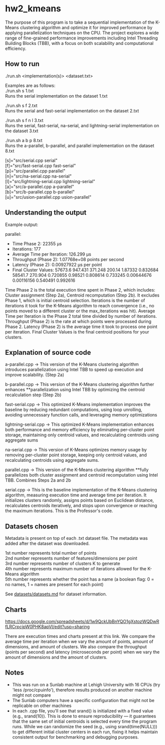 # hw2_kmeans

The purpose of this program is to take a sequential implementation of the K-Means clustering algorithm and optimize it for improved performance by applying parallelization techniques on the CPU. The project explores a wide range of fine-grained performance improvements including Intel Threading Building Blocks (TBB), with a focus on both scalability and computational efficiency.

## How to run
./run.sh <implementation(s)> <dataset.txt>

Examples are as follows:  
./run.sh s 1.txt  
Runs the serial implementation on the dataset 1.txt  

./run.sh s f 2.txt   
Runs the serial and fast-serial implementation on the dataset 2.txt  

./run.sh s f n l 3.txt   
Runs the serial, fast-serial, na-serial, and lightning-serial implementation on the dataset 3.txt  

./run.sh a b p 8.txt  
Runs the a-parallel, b-parallel, and parallel implementation on the dataset 8.txt

[s]="src/serial.cpp serial"  
[f]="src/fast-serial.cpp fast-serial"  
[p]="src/parallel.cpp parallel"  
[n]="src/na-serial.cpp na-serial"  
[l]="src/lightning-serial.cpp lightning-serial"  
[a]="src/a-parallel.cpp a-parallel"  
[b]="src/b-parallel.cpp b-parallel"  
[u]="src/usion-parallel.cpp usion-parallel"  

## Understanding the output
Example output:  

parallel:
  - Time Phase 2: 22355 µs
  - Iterations: 177
  - Average Time per Iteration: 126.299 µs
  - Throughput (Phase 2): 1.07768e+08 points per second
  - Latency (Phase 2): 0.00927922 µs per point
  - Final Cluster Values: 57673.6 947.431 371.248 200.14 1.87332 0.832684 58541.7 270.904 0.720855 0.98521 0.808614 0.733245 0.00644676 0.00116156 0.540491 0.992616 

Time Phase 2 is the total execution time spent in Phase 2, which includes: Cluster assignment (Step 2a), Centroid recomputation (Step 2b). It excludes Phase 1, which is initial centroid selection.
Iterations is the number of iterations it took for the K-Means algorithm to reach convergence (i.e., no points moved to a different cluster or the max_iterations was hit).
Average Time per Iteration is the Phase 2 total time divided by number of iterations.
Throughput (Phase 2) is the rate at which points were processed during Phase 2.
Latency (Phase 2) is the average time it took to process one point per iteration.
Final Cluster Values is the final centroid positions for your clusters.

## Explanation of source code
a-parallel.cpp -> This version of the K-Means clustering algorithm introduces parallelization using Intel TBB to speed up execution and improve scalability. (Step 2a)  

b-parallel.cpp -> This version of the K-Means clustering algorithm further enhances **parallelization using Intel TBB by optimizing the centroid recalculation step (Step 2b)

fast-serial.cpp -> This optimized K-Means implementation improves the baseline by reducing redundant computations, using loop unrolling, avoiding unnecessary function calls, and leveraging memory optimizations  

lightning-serial.cpp -> This optimized K-Means implementation enhances both performance and memory efficiency by eliminating per-cluster point storage, maintaining only centroid values, and recalculating centroids using aggregate sums

na-serial.cpp -> This version of K-Means optimizes memory usage by removing per-cluster point storage, keeping only centroid values, and recalculating centroids using aggregate sums.

parallel.cpp -> This version of the K-Means clustering algorithm **fully parallelizes both cluster assignment and centroid recomputation using Intel TBB.  Combines Steps 2a and 2b

serial.cpp -> This is the baseline implementation of the K-Means clustering algorithm, measuring execution time and average time per iteration. It initializes clusters randomly, assigns points based on Euclidean distance, recalculates centroids iteratively, and stops upon convergence or reaching the maximum iterations. This is the Professor's code.

## Datasets chosen
Metadata is present on top of each .txt dataset file. The metadata was added after the dataset was downloaded.  

1st number represents total number of points  
2nd number represents number of features/dimensions per point  
3rd number represents number of clusters K to generate  
4th number represents maximum number of iterations allowed for the K-Means algorithm  
5th number represents whether the point has a name (a boolean flag: 0 = no names, 1 = names are present for each point)  

See [datasets/datasets.md](datasets/datasets.md) for dataset information.

## Charts
https://docs.google.com/spreadsheets/d/1w9QckUbBnYQO1gXstozWQDwRfLRCrpcjpW0PHK8apVI/edit?usp=sharing

There are execution times and charts present at this link. We compare the average time per iteration when we vary the amount of points, amount of dimensions, and amount of clusters. We also compare the throughput (points per second) and latency (microseconds per point) when we vary the amount of dimensions and the amount of clusters.

## Notes
- This was run on a Sunlab machine at Lehigh University with 16 CPUs (try 'less /proc/cpuinfo'), therefore results produced on another machine might not compare
- The Sunlab computers have a specific configuration that might not be replicable on other machines
- In each .cpp file, you'll see that srand() is initialized with a fixed value (e.g., srand(10)). This is done to ensure reproducibility — it guarantees that the same set of initial centroids is selected every time the program runs. While we can randomize the seed (e.g., using srand(time(NULL))) to get different initial cluster centers in each run, fixing it helps maintain consistent output for benchmarking and debugging purposes.
